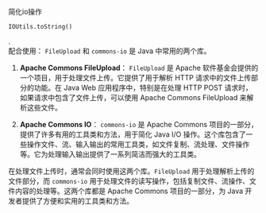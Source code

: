 简化io操作
```
IOUtils.toString()
```
.
<br>
配合使用：
`FileUpload` 和 `commons-io` 是 Java 中常用的两个库。

1. **Apache Commons FileUpload**：
   `FileUpload` 是 Apache 软件基金会提供的一个项目，用于处理文件上传。它提供了用于解析 HTTP 请求中的文件上传部分的功能。在 Java Web 应用程序中，特别是在处理 HTTP POST 请求时，如果请求中包含了文件上传，可以使用 Apache Commons FileUpload 来解析这些文件。

2. **Apache Commons IO**：
   `commons-io` 是 Apache Commons 项目的一部分，提供了许多有用的工具类和方法，用于简化 Java I/O 操作。这个库包含了一些操作文件、流、输入输出的常用工具类，如文件复制、流处理、文件操作等。它为处理输入输出提供了一系列简洁而强大的工具类。

在处理文件上传时，通常会同时使用这两个库。`FileUpload` 用于处理解析上传的文件部分，而 `commons-io` 用于处理文件的读写操作，包括复制文件、流操作、文件内容的处理等。这两个库都是 Apache Commons 项目的一部分，为 Java 开发者提供了方便和实用的工具类和方法。


